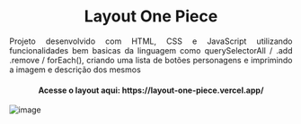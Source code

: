 <h1 align="center"> Layout One Piece </h1>

<p align="justify">Projeto desenvolvido com HTML, CSS e JavaScript utilizando funcionalidades bem basicas da linguagem como querySelectorAll / .add .remove / forEach(), criando uma lista de botões personagens e imprimindo a imagem e descrição dos mesmos</p>

<h4 align="center"> Acesse o layout aqui: https://layout-one-piece.vercel.app/ </h4>

![image](https://github.com/rafaelcstock/Layout_OnePiece/assets/108905630/97e24843-b6ce-4356-8a0e-716995690bbb)
